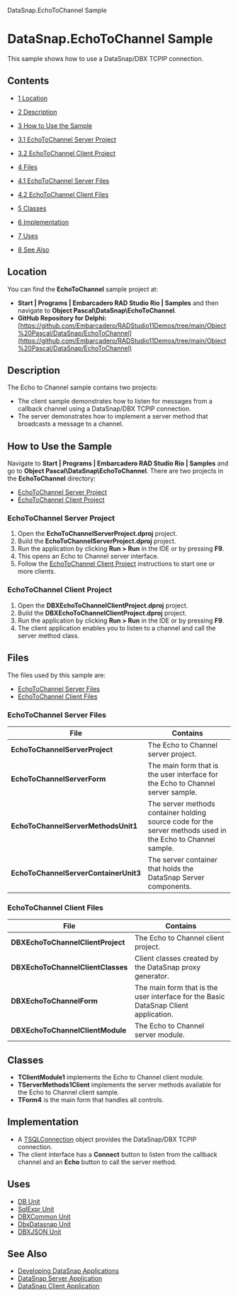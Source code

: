 DataSnap.EchoToChannel Sample[]()
# DataSnap.EchoToChannel Sample 


This sample shows how to use a DataSnap/DBX TCPIP connection. 
## Contents



* [1 Location](#Location)
* [2 Description](#Description)
* [3 How to Use the Sample](#How_to_Use_the_Sample)

* [3.1 EchoToChannel Server Project](#EchoToChannel_Server_Project)
* [3.2 EchoToChannel Client Project](#EchoToChannel_Client_Project)

* [4 Files](#Files)

* [4.1 EchoToChannel Server Files](#EchoToChannel_Server_Files)
* [4.2 EchoToChannel Client Files](#EchoToChannel_Client_Files)

* [5 Classes](#Classes)
* [6 Implementation](#Implementation)
* [7 Uses](#Uses)
* [8 See Also](#See_Also)


## Location 

You can find the **EchoToChannel** sample project at:
* **Start | Programs | Embarcadero RAD Studio Rio | Samples** and then navigate to **Object Pascal\DataSnap\EchoToChannel**.
* **GitHub Repository for Delphi:**[https://github.com/Embarcadero/RADStudio11Demos/tree/main/Object%20Pascal/DataSnap/EchoToChannel](https://github.com/Embarcadero/RADStudio11Demos/tree/main/Object%20Pascal/DataSnap/EchoToChannel)

## Description 

The Echo to Channel sample contains two projects:
*  The client sample demonstrates how to listen for messages from a callback channel using a DataSnap/DBX TCPIP connection.
*  The server demonstrates how to implement a server method that broadcasts a message to a channel.

## How to Use the Sample 

Navigate to **Start | Programs | Embarcadero RAD Studio Rio | Samples** and go to **Object Pascal\DataSnap\EchoToChannel**. There are two projects in the **EchoToChannel** directory:
* [EchoToChannel Server Project](#EchoToChannel_Server_Project)
* [EchoToChannel Client Project](#EchoToChannel_Client_Project)

### EchoToChannel Server Project 


1.  Open the **EchoToChannelServerProject.dproj** project.
2.  Build the **EchoToChannelServerProject.dproj** project.
3.  Run the application by clicking **Run > Run** in the IDE or by pressing **F9**.
4.  This opens an Echo to Channel server interface.
5.  Follow the [EchoToChannel Client Project](#EchoToChannel_Client_Project) instructions to start one or more clients.

### EchoToChannel Client Project 


1.  Open the **DBXEchoToChannelClientProject.dproj** project.
2.  Build the **DBXEchoToChannelClientProject.dproj** project.
3.  Run the application by clicking **Run > Run** in the IDE or by pressing **F9**.
4.  The client application enables you to listen to a channel and call the server method class.

## Files 

The files used by this sample are:
* [EchoToChannel Server Files](#EchoToChannel_Server_Files)
* [EchoToChannel Client Files](#EchoToChannel_Client_Files)

### EchoToChannel Server Files 



| **File**                              | **Contains**                                                                                                |
| ------------------------------------- | ----------------------------------------------------------------------------------------------------------- |
| **EchoToChannelServerProject**        | The Echo to Channel server project.                                                                         |
| **EchoToChannelServerForm**           | The main form that is the user interface for the Echo to Channel server sample.                             |
| **EchoToChannelServerMethodsUnit1**   | The server methods container holding source code for the server methods used in the Echo to Channel sample. |
| **EchoToChannelServerContainerUnit3** | The server container that holds the DataSnap Server components.                                             |


### EchoToChannel Client Files 



| **File**                          | **Contains**                                                                        |
| --------------------------------- | ----------------------------------------------------------------------------------- |
| **DBXEchoToChannelClientProject** | The Echo to Channel client project.                                                 |
| **DBXEchoToChannelClientClasses** | Client classes created by the DataSnap proxy generator.                             |
| **DBXEchoToChannelForm**          | The main form that is the user interface for the Basic DataSnap Client application. |
| **DBXEchoToChannelClientModule**  | The Echo to Channel server module.                                                  |


## Classes 


* **TClientModule1** implements the Echo to Channel client module.
* **TServerMethods1Client** implements the server methods available for the Echo to Channel client sample.
* **TForm4** is the main form that handles all controls.

## Implementation 


*  A [TSQLConnection](http://docwiki.embarcadero.com/Libraries/en/Data.SqlExpr.TSQLConnection) object provides the DataSnap/DBX TCPIP connection.
*  The client interface has a **Connect** button to listen from the callback channel and an **Echo** button to call the server method.

## Uses 


* [DB Unit](http://docwiki.embarcadero.com/Libraries/en/Data.DB)
* [SqlExpr Unit](http://docwiki.embarcadero.com/Libraries/en/Data.SqlExpr)
* [DBXCommon Unit](http://docwiki.embarcadero.com/Libraries/en/Data.DBXCommon)
* [DbxDatasnap Unit](http://docwiki.embarcadero.com/Libraries/en/Data.DbxDatasnap)
* [DBXJSON Unit](http://docwiki.embarcadero.com/Libraries/en/Data.DBXJSON)

## See Also 


* [Developing DataSnap Applications](http://docwiki.embarcadero.com/RADStudio/en/Developing_DataSnap_Applications)
* [DataSnap Server Application](http://docwiki.embarcadero.com/RADStudio/en/DataSnap_Server_Application)
* [DataSnap Client Application](http://docwiki.embarcadero.com/RADStudio/en/DataSnap_Client_Application)





